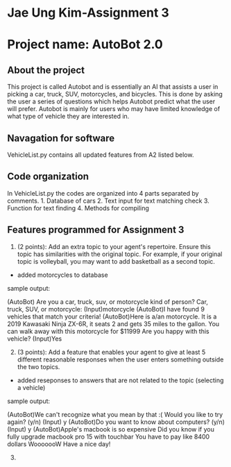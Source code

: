 <h1>Jae Ung Kim-Assignment 3</h1>
<h1>Project name: AutoBot 2.0</h1>

<h2>About the project</h2>
This project is called Autobot and is essentially an AI that assists a user in picking a car, truck, SUV, motorcycles, and bicycles. This is done by asking the user a series of questions which helps Autobot predict what the user will prefer. Autobot is mainly for users who may have limited knowledge of what type of vehicle they are interested in.

<h2>Navagation for software</h2>

VehicleList.py contains all updated features from A2 listed below.

<h2>Code organization</h2>
In VehicleList.py the codes are organized into 4 parts separated by comments.
1. Database of cars
2. Text input for text matching check
3. Function for text finding 
4. Methods for compiling 

<h2>Features programmed for Assignment 3</h2>

1. (2 points): Add an extra topic to your agent's repertoire. Ensure this topic has
similarities with the original topic. For example, if your original topic is
volleyball, you may want to add basketball as a second topic.

- added motorcycles to database

sample output: 

  (AutoBot) Are you a car, truck, suv, or motorcycle kind of person?
  Car, truck, SUV, or motorcycle:
  (Input)motorcycle
  (AutoBot)I have found 9 vehicles that match your criteria!
  (AutoBot)Here is a/an motorcycle. 
  It is a 2019 Kawasaki Ninja ZX-6R, it seats 2 
  and gets 35 miles to the gallon. 
  You can walk away with this motorcycle for $11999
  Are you happy with this vehicle?
  (Input)Yes

2. (3 points): Add a feature that enables your agent to give at least 5 different
reasonable responses when the user enters something outside the two topics.

- added reseponses to answers that are not related to the topic (selecting a vehicle)

sample output:

  (AutoBot)We can't recognize what you mean by that :(
  Would you like to try again? (y/n)
  (Input) y
  (AutoBot)Do you want to know about computers? (y/n)
  (Input) y
  (AutoBot)Apple's macbook is so expensive
  Did you know if you fully upgrade macbook pro 15 with touchbar
  You have to pay like 8400 dollars
  WooooooW
  Have a nice day!

3. 
